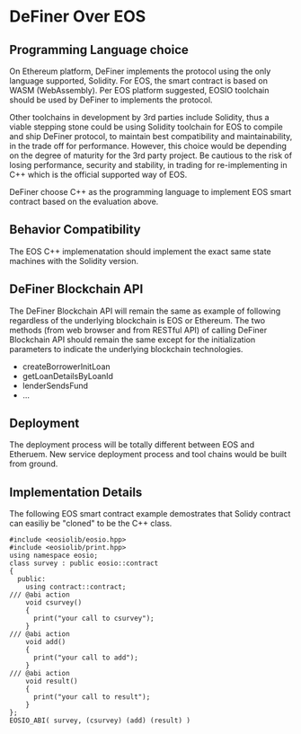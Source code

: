 # DeFiner Over EOS

## Programming Language choice
On Ethereum platform, DeFiner implements the protocol using the only language supported, Solidity.
For EOS, the smart contract is based on WASM (WebAssembly). Per EOS platform suggested, EOSIO toolchain should be used by DeFiner to implements the protocol.

Other toolchains in development by 3rd parties include Solidity, thus a viable stepping stone could be using Solidity toolchain for EOS to compile and ship DeFiner protocol, to maintain best compatibility and maintainability, in the trade off for performance. However, this choice would be depending on the degree of maturity for the 3rd party project. Be cautious to the risk of losing performance, security and stability, in trading for re-implementing in C++ which is the official supported way of EOS.

DeFiner choose C++ as the programming language to implement EOS smart contract based on the evaluation above.

## Behavior Compatibility
The EOS C++ implemenatation should implement the exact same state machines with the Solidity version.

## DeFiner Blockchain API
The DeFiner Blockchain API will remain the same as example of following regardless of the underlying blockchain is EOS or Ethereum.
The two methods (from web browser and from RESTful API) of calling DeFiner Blockchain API should remain the same except for the initialization parameters to indicate the underlying blockchain technologies.

* createBorrowerInitLoan
* getLoanDetailsByLoanId
* lenderSendsFund
* ...

## Deployment
The deployment process will be totally different between EOS and Etheruem. New service deployment process and tool chains would be built from ground.

## Implementation Details
The following EOS smart contract example demostrates that Solidy contract can easiliy be "cloned" to be the C++ class.

~~~
#include <eosiolib/eosio.hpp>
#include <eosiolib/print.hpp>
using namespace eosio;
class survey : public eosio::contract 
{
  public:
    using contract::contract;
/// @abi action
    void csurvey() 
    {
      print("your call to csurvey");
    }
/// @abi action
    void add() 
    {
      print("your call to add");
    }
/// @abi action
    void result()
    {
      print("your call to result");
    }
};
EOSIO_ABI( survey, (csurvey) (add) (result) )
~~~
